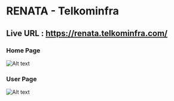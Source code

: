 # RENATA - Telkominfra

## Live URL : https://renata.telkominfra.com/


### Home Page
![Alt text](https://bintangmfhd.s3.ap-southeast-3.amazonaws.com/photos/1/Tech/Screenshot%202024-05-03%20at%2008.35.55.png)

### User Page
![Alt text](https://bintangmfhd.s3.ap-southeast-3.amazonaws.com/photos/1/Tech/Screenshot%202024-09-03%20at%2016.35.13.png)
